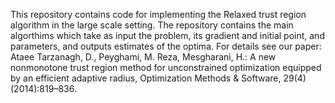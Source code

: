 This repository contains code for implementing the Relaxed trust region algorithm in the large scale setting. The repository contains the main algorthims which take as input the problem, its gradient and initial point, and parameters, and outputs estimates of the optima.
For details see our paper: Ataee Tarzanagh, D., Peyghami, M. Reza, Mesgharani, H.: A new nonmonotone trust region method for unconstrained optimization equipped by an efficient adaptive radius, Optimization Methods & Software, 29(4) (2014):819–836.
